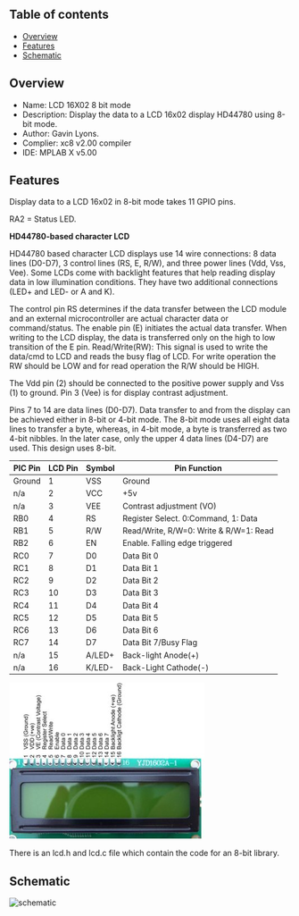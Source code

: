 
Table of contents
---------------------------

  * [Overview](#overview)
  * [Features](#features)
  * [Schematic](#schematic)
  
Overview
--------------------------------------------
* Name: LCD 16X02 8 bit mode
* Description: Display the data to a  LCD 16x02 display HD44780 using 8-bit mode.
* Author: Gavin Lyons.
* Complier: xc8 v2.00 compiler
* IDE:  MPLAB X v5.00

Features
----------------------

Display data to a LCD 16x02 in 8-bit mode takes 11 GPIO pins. 

RA2 = Status LED.

**HD44780-based character LCD**

HD44780 based character LCD displays use 14 wire connections: 8 data lines (D0-D7), 3 control lines (RS, E, R/W), and three power lines (Vdd, Vss, Vee). Some LCDs come with backlight features that help reading display data in low illumination conditions. They have two additional connections (LED+ and LED- or A and K).

The control pin RS determines if the data transfer between the LCD module and an external microcontroller are actual character data or command/status. The enable pin (E) initiates the actual data transfer. When writing to the LCD display, the data is transferred only on the high to low transition of the E pin.
Read/Write(RW): This signal is used to write the data/cmd to LCD and reads the busy flag of LCD. For write operation the RW should be LOW and for read operation the R/W should be HIGH.

The Vdd pin (2) should be connected to the positive power supply and Vss (1) to ground. Pin 3 (Vee) is for display contrast adjustment.

Pins 7 to 14 are data lines (D0-D7). Data transfer to and from the display can be achieved either in 8-bit or 4-bit mode. The 8-bit mode uses all eight data lines to transfer a byte, whereas, in 4-bit mode, a byte is transferred as two 4-bit nibbles. In the later case, only the upper 4 data lines (D4-D7) are used. This design uses 8-bit.

| PIC  Pin | LCD Pin |  	Symbol |	Pin Function  |
| --- | ---  | --- | --- |  
| Ground | 1  |	VSS |	Ground | 
| n/a | 2 |	VCC |	+5v | 
| n/a | 3 |	VEE |	Contrast adjustment (VO) | 
| RB0 |  4 |	RS 	| Register Select. 0:Command, 1: Data | 
| RB1 | 5 |	R/W |	Read/Write, R/W=0: Write & R/W=1: Read | 
| RB2 | 6 |	EN 	 | Enable. Falling edge triggered | 
| RC0 | 7 |	D0 	| Data Bit 0 | 
| RC1 | 8 |	D1 | 	Data Bit 1 | 
| RC2 |  9 |	D2 	| Data Bit 2 | 
| RC3 | 10 |	D3 	| Data Bit 3 | 
| RC4 | 11 |	D4 	| Data Bit 4 | 
| RC5 | 12 |	D5 	| Data Bit 5 | 
| RC6 | 13 |	D6 	| Data Bit 6 | 
| RC7 | 14 |	D7 	| Data Bit 7/Busy Flag | 
| n/a | 15 |	A/LED+ | 	Back-light Anode(+) | 
| n/a | 16 |	K/LED- | 	Back-Light Cathode(-) | 

![pinout](https://github.com/gavinlyonsrepo/pic_16F1619_projects/blob/master/images/LCD.jpg)


There is an lcd.h and lcd.c file which contain the code for an 8-bit library.


Schematic
------------------------

![schematic](https://github.com/gavinlyonsrepo/pic_16F1619_projects/blob/master/images/LCD16x02_8bit.png)
